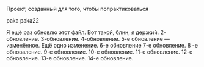 ﻿Проект, созданный для того, чтобы попрактиковаться

paka
paka22


Я ещё раз обновлю этот файл. Вот такой, блин, я дерзкий.
2-обновление.
3-обновление.
4-обновление.
5-е обновление — изменённое. Ещё одно изменение.
6-е обновление
7-е обновление.
8 -е обноваление.
9-е обновление.
10-е обновление.
11-е обновление.
12-е обновление.
13-е обновление.
14-е обновление.